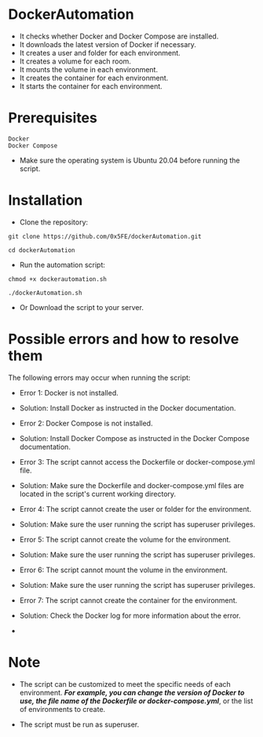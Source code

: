 # DockerAutomation

- It checks whether Docker and Docker Compose are installed.
- It downloads the latest version of Docker if necessary.
- It creates a user and folder for each environment.
- It creates a volume for each room.
- It mounts the volume in each environment.
- It creates the container for each environment.
- It starts the container for each environment.

# Prerequisites

    Docker
    Docker Compose

- Make sure the operating system is Ubuntu 20.04 before running the script.

# Installation

- Clone the repository:

`git clone https://github.com/0x5FE/dockerAutomation.git`

`cd dockerAutomation`

- Run the automation script:

`chmod +x dockerautomation.sh`

`./dockerAutomation.sh`

- Or Download the script to your server.


# Possible errors and how to resolve them

The following errors may occur when running the script:

- Error 1: Docker is not installed.

- Solution: Install Docker as instructed in the Docker documentation.

- Error 2: Docker Compose is not installed.

- Solution: Install Docker Compose as instructed in the Docker Compose documentation.

- Error 3: The script cannot access the Dockerfile or docker-compose.yml file.

- Solution: Make sure the Dockerfile and docker-compose.yml files are located in the script's current working directory.

- Error 4: The script cannot create the user or folder for the environment.

- Solution: Make sure the user running the script has superuser privileges.

 - Error 5: The script cannot create the volume for the environment.

- Solution: Make sure the user running the script has superuser privileges.

- Error 6: The script cannot mount the volume in the environment.

- Solution: Make sure the user running the script has superuser privileges.

- Error 7: The script cannot create the container for the environment.

- Solution: Check the Docker log for more information about the error.
- 

# Note


- The script can be customized to meet the specific needs of each environment. ***For example, you can change the version of Docker to use, the file name of the Dockerfile or docker-compose.yml***, or the list of environments to create.
  
- The script must be run as superuser.
